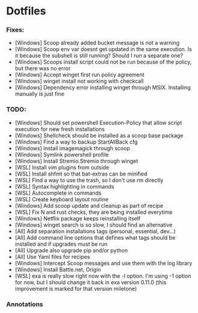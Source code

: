 # Dotfiles

### Fixes:
- [Windows] Scoop already added bucket message is not a warning
- [Windows] Scoop env var doesnt get updated in the same execution. Is it because the subshell is still running? Should I run a separate one?
- [Windows] Scoops install script could not be run because of the policy, but there was no error
- [Windows] Accept winget first run policy agreement
- [Windows] winget install not working with checkcall
- [Windows] Dependency error installing winget through MSIX. Installing manually is just fine

### TODO:

- [Windows] Should set powershell Execution-Policy that allow script execution for new fresh installations
- [Windows] Shellcheck should be installed as a scoop base package
- [Windows] Find a way to backup StartAllBack cfg
- [Windows] Install imagemagick through scoop
- [Windows] Symlink powershell profile
- [Windows] Install Stremio.Stremio through winget
- [WSL] Install vim plugins from outside
- [WSL] Install shfmt so that bat-extras can be minified
- [WSL] Find a way to use the trash, so I don't use rm directly
- [WSL] Syntax highlighting in commands
- [WSL] Autocomplete in commands
- [WSL] Create keyboard layout routine
- [Windows] Add scoop update and cleanup as part of recipe
- [WSL] Fix N and rust checks, they are being installed everytime
- [Windows] Netflix package keeps reinstalling itself
- [Windows] winget search is so slow, I should find an alternative
- [All] Add separation installations tags (personal, essential, dev...)
- [All] Add command line options that defines what tags should be installed and if upgrades must be run
- [All] Upgrade also upgrade pip and/or python
- [All] Use Yaml files for recipes 
- [Windows] Intercept Scoop messages and use them with the log library
- [Windows] Install Battle.net, Origin
- [WSL] exa is really slow right now with the -l option. I'm using -1 option for now, but I should change it back in exa version 0.11.0 (this improvement is marked for that version miletone)

### Annotations
